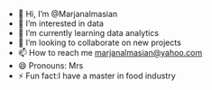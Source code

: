 - 👋 Hi, I’m @Marjanalmasian
- 👀 I’m interested in data
- 🌱 I’m currently learning data analytics
- 💞️ I’m looking to collaborate on new projects
- 📫 How to reach me marjanalmasian@yahoo.com
- 😄 Pronouns: Mrs
- ⚡ Fun fact:I have a master in food industry

<!---
Marjanalmasian/Marjanalmasian is a ✨ special ✨ repository because its `README.md` (this file) appears on your GitHub profile.
You can click the Preview link to take a look at your changes.
--->
